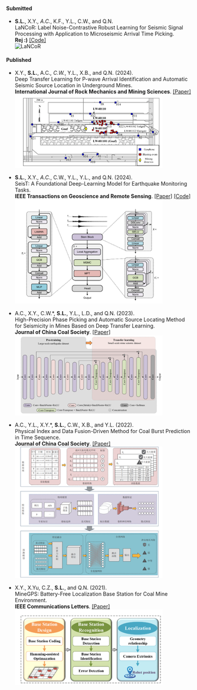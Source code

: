 #### Submitted

- <strong>S.L.</strong>, X.Y.*, A.C.*, K.F., Y.L., C.W., and Q.N.  
  LaNCoR: Label Noise-Contrastive Robust Learning for Seismic Signal Processing with Application to Microseismic Arrival Time Picking.  
  <strong>Rej :)</strong> [[Code]](https://github.com/senli1073/LaNCor)  
  <img src="img/pub1.png" alt="LaNCoR" width="400">

#### Published

- X.Y., <strong>S.L.</strong>, A.C.*, C.W.*, Y.L., X.B., and Q.N. (2024).  
  Deep Transfer Learning for P-wave Arrival Identification and Automatic Seismic Source Location in Underground Mines.  
  <strong>International Journal of Rock Mechanics and Mining Sciences</strong>. [[Paper]](https://doi.org/10.1016/j.ijrmms.2024.105888)  
  <img src="img/pub2.png" alt="P-wave Arrival" width="400">

- <strong>S.L.</strong>, X.Y.*, A.C.*, C.W., Y.L., Y.L., and Q.N. (2024).  
  SeisT: A Foundational Deep-Learning Model for Earthquake Monitoring Tasks.  
  <strong>IEEE Transactions on Geoscience and Remote Sensing</strong>. [[Paper]](https://doi.org/10.1109/TGRS.2024.3371503) [[Code]](https://github.com/senli1073/SeisT)  
  <img src="img/pub3.png" alt="SeisT" width="400">

- A.C., X.Y., C.W.*, <strong>S.L.</strong>, Y.L., L.D., and Q.N. (2023).  
  High-Precision Phase Picking and Automatic Source Locating Method for Seismicity in Mines Based on Deep Transfer Learning.  
  <strong>Journal of China Coal Society</strong>. [[Paper]](https://doi.org/10.13225/j.cnki.jccs.2023.0095)  
  <img src="img/pub4.png" alt="Phase Picking" width="400">

- A.C., Y.L., X.Y.*, <strong>S.L.</strong>, C.W., X.B., and Y.L. (2022).  
  Physical Index and Data Fusion-Driven Method for Coal Burst Prediction in Time Sequence.  
  <strong>Journal of China Coal Society</strong>. [[Paper]](https://doi.org/10.13225/j.cnki.jccs.2022.0680)  
  <img src="img/pub5.png" alt="Coal Burst Prediction" width="400">

- X.Y., X.Yu, C.Z., <strong>S.L.</strong>, and Q.N. (2021).  
  MineGPS: Battery-Free Localization Base Station for Coal Mine Environment.  
  <strong>IEEE Communications Letters</strong>. [[Paper]](https://doi.org/10.1109/LCOMM.2021.3081593)  
  <img src="img/pub6.png" alt="MineGPS" width="400">
